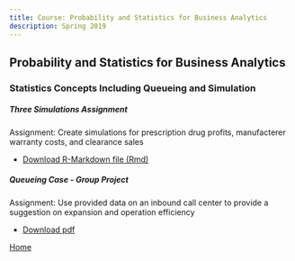 ```yaml
---
title: Course: Probability and Statistics for Business Analytics
description: Spring 2019
---
```


## Probability and Statistics for Business Analytics
### Statistics Concepts Including Queueing and Simulation

##### Three Simulations Assignment
Assignment: Create simulations for prescription drug profits, manufacterer warranty costs, and clearance sales
- [Download R-Markdown file (Rmd)](ThreeSimulationsAssignment.Rmd)

##### Queueing Case - Group Project
Assignment: Use provided data on an inbound call center to provide a suggestion on expansion and operation efficiency
- [Download pdf](QueueingCaseFinalAssignment.pdf)

[Home](https://cherylngo.github.io/)
